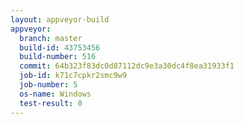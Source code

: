 ```yaml
---
layout: appveyor-build
appveyor:
  branch: master
  build-id: 43753456
  build-number: 516
  commit: 64b323f83dc0d87112dc9e3a30dc4f8ea31933f1
  job-id: k71c7cpkr2smc9w9
  job-number: 5
  os-name: Windows
  test-result: 0
---
```

